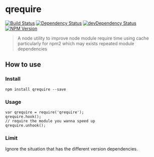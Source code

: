 qrequire
======

[![Build Status](https://travis-ci.org/wuhy/asset-util.svg?branch=master)](https://travis-ci.org/wuhy/qrequire) [![Dependency Status](https://david-dm.org/wuhy/qrequire.svg)](https://david-dm.org/wuhy/qrequire) [![devDependency Status](https://david-dm.org/wuhy/qrequire/dev-status.svg)](https://david-dm.org/wuhy/qrequire#info=devDependencies) [![NPM Version](https://img.shields.io/npm/v/qrequire.svg?style=flat)](https://npmjs.org/package/qrequire)

> A node utility to improve node module require time using cache particularly for npm2 which may exists repeated module dependencies

## How to use

### Install

```shell
npm install qrequire --save
```
### Usage

```javasript
var qrequire = require('qrequire');
qrequire.hook();
// require the module you wanna speed up
qrequire.unhook();
```

### Limit

Ignore the situation that has the different version dependencies.
